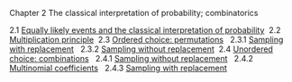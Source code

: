 
Chapter 2
The classical interpretation of probability; combinatorics

2.1 [Equally likely events and the classical interpretation of
probability](nose3.htm#x12-190001)
 2.2 [Multiplication principle](nose4.htm#x13-200002)
 2.3 [Ordered choice: permutations](nose5.htm#x14-210003)
  2.3.1 [Sampling with replacement](nose5.htm#x14-220001)
  2.3.2 [Sampling without replacement](nose5.htm#x14-230002)
 2.4 [Unordered choice: combinations](nose6.htm#x15-240004)
  2.4.1 [Sampling without replacement](nose6.htm#x15-250001)
  2.4.2 [Multinomial coefficients](nose6.htm#x15-260002)
  2.4.3 [Sampling with replacement](nose6.htm#x15-270003)
